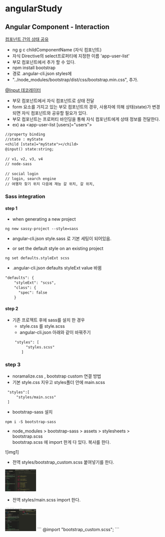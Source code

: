  # angularStudy

## Angular Component - Interaction
[컴포넌트 간의 상태 공유](link)
- ng g c childComponentName (자식 컴포넌트)
- 자식 Directive의 select프로퍼티에 지정한 이름 'app-user-list' 
- 부모 컴포넌트에서 추가 할 수 있다.
- npm install bootstrap
- 경로 .angular-cli.json styles에 
- "../node_modules/bootstrap/dist/css/bootstrap.min.css", 추가.

[@Input 데코레이터](link)
- 부모 컴포넌트에서 자식 컴포넌트로 상태 전달
- form 요소를 가지고 있는 부모 컴포넌트의 경우, 사용자에 의해 상태(state)가 변경되면 자식 컴포넌트와 공유할 필요가 있다.
- 부모 컴포넌트는 프로퍼티 바인딩을 통해 자식 컴포넌트에게 상태 정보를 전달한다.
- ex) aa <app-user-list [users]="users"></app-user-list>

```
//property binding 
//state : myState
<child [state]="myState"></child>
@input() state:string;

// v1, v2, v3, v4
// node-sass

// social login
// login, search engine
// 여행자 찾기 위치 다음에 재능 갈 위치, 갈 위치, 

```

### Sass integration

#### step 1
-  when generating a new project
```
ng new sassy-project --style=sass
```
- angular-cli.json style.sass 로 기본 세팅이 되어있음.

-  or set the default style on an existing project
```
ng set defaults.styleExt scss
```
- .angular-cli.json defaults styleExt value 바뀜
```
"defaults": {
    "styleExt": "scss",
    "class": {
      "spec": false
    }
```
#### step 2
+ 기존 프로젝트 후에 sass를 설치 한 경우
  + style.css 를 style.scss 
  + angular-cli.json 아래와 같이 바꿔주기 
  ```
   "styles": [
        "styles.scss"
      ]
  ```

### step 3
+ noramalize.css , bootstrap custom 연결 방법
 + 기본 style.css 지우고 styles폴더 안에 main.scss
 ```
  "styles":[
      "styles/main.scss"
  ]
 ```
  + bootstrap-sass 설치
  ```
  npm i -S bootstrap-sass
  ```
  + node_modules > bootstrap-sass > assets > stylesheets > bootstrap.scss <br> bootstrap.scss 에 import 한게 다 있다. 복사를 한다.

  ![img1]

  + 전역 styles/bootstrap_custom.scss 붙여넣기를 한다.

  <img src="./img/2.JPG" style="width:100px;"/>
  
  + 전역 styles/main.scss import 한다.
  
  <img src="./img/3.JPG" style="width:100px;"/>
  ``` 
  @import "bootstrap_custom.scss";
  ```

[//]: # (These are reference links used in the body of this note and get stripped out when the markdown processor does its job. There is no need to format nicely because it shouldn't be seen. Thanks SO - http://stackoverflow.com/questions/4823468/store-comments-in-markdown-syntax)
 
   [img3]: <img/3.JPG> 


